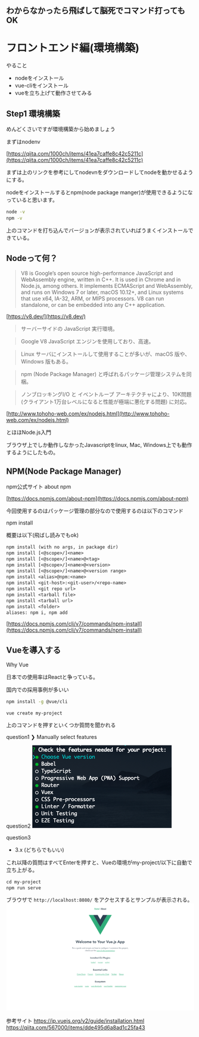 

わからなかったら飛ばして脳死でコマンド打ってもOK
-------------------------

フロントエンド編(環境構築)
==============

やること
-  nodeをインストール
-  vue-cliをインストール
-  vueを立ち上げて動作させてみる



Step1 環境構築
----------

めんどくさいですが環境構築から始めましょう

まずはnodenv

[https://qiita.com/1000ch/items/41ea7caffe8c42c5211c](https://qiita.com/1000ch/items/41ea7caffe8c42c5211c)

まずは上のリンクを参考にしてnodevnをダウンロードしてnodeを動かせるようにする。

nodeをインストールするとnpm(node package manger)が使用できるようになっていると思います。

```bash
node -v
npm -v
```
上のコマンドを打ち込んでバージョンが表示されていればうまくインストールできている。

Nodeって何？
--------

> V8 is Google’s open source high-performance JavaScript and WebAssembly engine, written in C++. It is used in Chrome and in Node.js, among others. It implements ECMAScript and WebAssembly, and runs on Windows 7 or later, macOS 10.12+, and Linux systems that use x64, IA-32, ARM, or MIPS processors. V8 can run standalone, or can be embedded into any C++ application.

[](https://v8.dev/)[https://v8.dev/](https://v8.dev/)

> サーバーサイドの JavaScript 実行環境。

> Google V8 JavaScript エンジンを使用しており、高速。

> Linux サーバにインストールして使用することが多いが、macOS 版や、Windows 版もある。

> npm (Node Package Manager) と呼ばれるパッケージ管理システムを同梱。

> ノンブロッキングI/O と イベントループ アーキテクチャにより、10K問題 (クライアント1万台レベルになると性能が極端に悪化する問題) に対応。

[](http://www.tohoho-web.com/ex/nodejs.html)[http://www.tohoho-web.com/ex/nodejs.html](http://www.tohoho-web.com/ex/nodejs.html)

とほほNode.js入門

ブラウザ上でしか動作しなかったJavascriptをlinux, Mac, Windows上でも動作するようにしたもの。

NPM(Node Package Manager)
-------------------------

npm公式サイト about npm

[](https://docs.npmjs.com/about-npm)[https://docs.npmjs.com/about-npm](https://docs.npmjs.com/about-npm)

今回使用するのはパッケージ管理の部分なので使用するのは以下のコマンド

npm install

概要は以下(飛ばし読みでもok)

```
npm install (with no args, in package dir)
npm install [<@scope>/]<name>
npm install [<@scope>/]<name>@<tag>
npm install [<@scope>/]<name>@<version>
npm install [<@scope>/]<name>@<version range>
npm install <alias>@npm:<name>
npm install <git-host>:<git-user>/<repo-name>
npm install <git repo url>
npm install <tarball file>
npm install <tarball url>
npm install <folder>
aliases: npm i, npm add
```

[](https://docs.npmjs.com/cli/v7/commands/npm-install)[https://docs.npmjs.com/cli/v7/commands/npm-install](https://docs.npmjs.com/cli/v7/commands/npm-install)


Vueを導入する
---
Why Vue

日本での使用率はReactと争っている。

国内での採用事例が多いい

```bash
npm install -g @vue/cli
```


```
vue create my-project
```
上のコマンドを押すといくつか質問を聞かれる


question1
❯ Manually select features

question2
![](./sec1_1.png)

question3
- 3.x
(どちらでもいい)

これ以降の質問はすべてEnterを押すと、Vueの環境がmy-project/以下に自動で立ち上がる。


```
cd my-project
npm run serve
```

ブラウザで `http://localhost:8080/` をアクセスするとサンプルが表示される。
![](./sec1_2.png)


参考サイト
https://jp.vuejs.org/v2/guide/installation.html
https://qiita.com/567000/items/dde495d6a8ad1c25fa43
